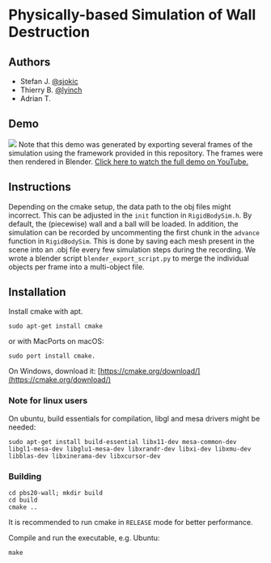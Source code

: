 # Physically-based Simulation of Wall Destruction

## Authors
- Stefan J. [@sjokic](https://github.com/sjokic)
- Thierry B. [@lyinch](https://github.com/lyinch)
- Adrian T.

## Demo
![](https://github.com/sjokic/WallDestruction/blob/main/wall-destruction.gif?raw=true)
Note that this demo was generated by exporting several frames of the simulation using the framework provided in this repository. The frames were then rendered in Blender.
[Click here to watch the full demo on YouTube.](https://www.youtube.com/watch?v=wi1qvkXI1Ag)

## Instructions
Depending on the cmake setup, the data path to the obj files might incorrect. This can be adjusted in the `init` function
in `RigidBodySim.h`. By default, the (piecewise) wall and a ball will be loaded. In addition, the simulation can be recorded by uncommenting the first chunk in the `advance` function in `RigidBodySim`. This is done by saving each mesh present in the scene into an .obj file every few simulation steps during the recording. We wrote a blender
script `blender_export_script.py` to merge the individual objects per frame into a multi-object file.

## Installation

Install cmake with apt.
```
sudo apt-get install cmake
```
or with MacPorts on macOS:
```
sudo port install cmake.
```
On Windows, download it:
[https://cmake.org/download/](https://cmake.org/download/)

### Note for linux users

On ubuntu, build essentials for compilation, libgl and mesa drivers might be needed:
```
sudo apt-get install build-essential libx11-dev mesa-common-dev libgl1-mesa-dev libglu1-mesa-dev libxrandr-dev libxi-dev libxmu-dev libblas-dev libxinerama-dev libxcursor-dev
```

### Building

```
cd pbs20-wall; mkdir build
cd build
cmake ..
```
It is recommended to run cmake in `RELEASE` mode for better performance.

Compile and run the executable, e.g. Ubuntu:
```
make
```
